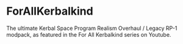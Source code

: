 # ForAllKerbalkind
The ultimate Kerbal Space Program Realism Overhaul / Legacy RP-1 modpack, as featured in the For All Kerbalkind series on Youtube.
